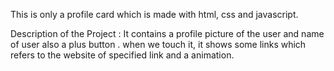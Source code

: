 This is only a profile card which is made with html, css and javascript. 

Description of the Project : 
It contains a profile picture of the user and name of user also a plus button . when we touch it, it shows some links which refers to the website of specified link and a animation. 
